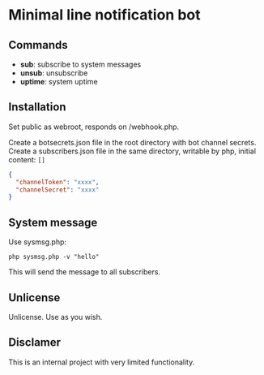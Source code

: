 # Minimal line notification bot

## Commands

- **sub**: subscribe to system messages
- **unsub**: unsubscribe
- **uptime**: system uptime

## Installation

Set public as webroot, responds on /webhook.php.


Create a botsecrets.json file in the root directory with bot channel secrets.
Create a subscribers.json file in the same directory, writable by php, initial content: `[]`


```json
{
  "channelToken": "xxxx",
  "channelSecret": "xxxx"
}

```

## System message

Use sysmsg.php:

`php sysmsg.php -v "hello"`

This will send the message to all subscribers.

## Unlicense

Unlicense. Use as you wish.

## Disclamer

This is an internal project with very limited functionality.